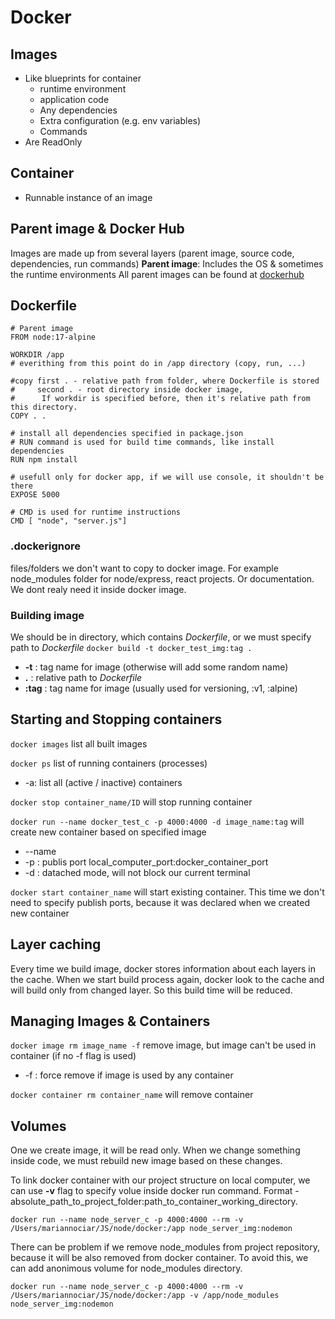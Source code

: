 # Docker
## Images
- Like blueprints for container
    - runtime environment
    - application code
    - Any dependencies
    - Extra configuration (e.g. env variables)
    - Commands
- Are ReadOnly

## Container
- Runnable instance of an image

## Parent image & Docker Hub
Images are made up from several layers (parent image, source code, dependencies, run commands)
**Parent image**: Includes the OS & sometimes the runtime environments
All parent images can be found at [dockerhub](https://hub.docker.com/search?type=image)

## Dockerfile
```
# Parent image
FROM node:17-alpine

WORKDIR /app 
# everithing from this point do in /app directory (copy, run, ...)

#copy first . - relative path from folder, where Dockerfile is stored
#     second . - root directory inside docker image, 
#      If workdir is specified before, then it's relative path from this directory.
COPY . .

# install all dependencies specified in package.json
# RUN command is used for build time commands, like install dependencies
RUN npm install

# usefull only for docker app, if we will use console, it shouldn't be there
EXPOSE 5000

# CMD is used for runtime instructions
CMD [ "node", "server.js"]
```

### .dockerignore
files/folders we don't want to copy to docker image. For example node_modules folder for node/express, react projects. Or documentation. We dont realy need it inside docker image.

### Building image
We should be in directory, which contains *Dockerfile*, or we must specify path to *Dockerfile*
`docker build -t docker_test_img:tag .`
- **-t** : tag name for image (otherwise will add some random name)
- **.** : relative path to *Dockerfile*
- **:tag** : tag name for image (usually used for versioning, :v1, :alpine)

## Starting and Stopping containers
`docker images` list all built images

`docker ps` list of running containers (processes)
- -a: list all (active / inactive) containers

`docker stop container_name/ID` will stop running container

`docker run --name docker_test_c -p 4000:4000 -d image_name:tag` will create new container based on specified image
- --name
- -p : publis port local_computer_port:docker_container_port
- -d : datached mode, will not block our current terminal

`docker start container_name` will start existing container. This time we don't need to specify publish ports, because it was declared when we created new container

## Layer caching
Every time we build image, docker stores information about each layers in the cache. When we start build process again, docker look to the cache and will build only from changed layer. So this build time will be reduced. 

## Managing Images & Containers
`docker image rm image_name -f` remove image, but image can't be used in container (if no -f flag is used)
- -f : force remove if image is used by any container

`docker container rm container_name` will remove container

## Volumes
One we create image, it will be read only. When we change something inside code, we must rebuild new image based on these changes.

To link docker container with our project structure on local computer, we can use **-v** flag to specify volue inside docker run command. Format - absolute_path_to_project_folder:path_to_container_working_directory.

`docker run --name node_server_c -p 4000:4000 --rm -v /Users/mariannociar/JS/node/docker:/app node_server_img:nodemon`

There can be problem if we remove node_modules from project repository, because it will be also removed from docker container. To avoid this, we can add anonimous volume for node_modules directory.

`docker run --name node_server_c -p 4000:4000 --rm -v /Users/mariannociar/JS/node/docker:/app -v /app/node_modules node_server_img:nodemon`